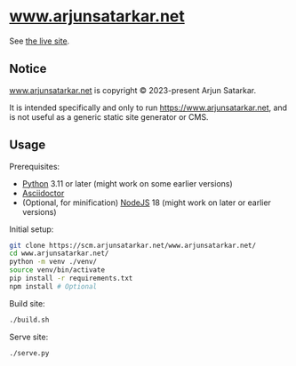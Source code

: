 # www.arjunsatarkar.net

See [the live site](https://www.arjunsatarkar.net/).

## Notice

www.arjunsatarkar.net is copyright © 2023-present Arjun Satarkar.

It is intended specifically and only to run https://www.arjunsatarkar.net, and is not useful as a generic static site generator or CMS.

## Usage

Prerequisites:
- [Python](https://www.python.org/downloads/) 3.11 or later (might work on some earlier versions)
- [Asciidoctor](https://asciidoctor.org/)
- (Optional, for minification) [NodeJS](https://nodejs.org/en/download) 18 (might work on later or earlier versions)

Initial setup:
```bash
git clone https://scm.arjunsatarkar.net/www.arjunsatarkar.net/
cd www.arjunsatarkar.net/
python -m venv ./venv/
source venv/bin/activate
pip install -r requirements.txt
npm install # Optional
```

Build site:
```bash
./build.sh
```

Serve site:
```bash
./serve.py
```

